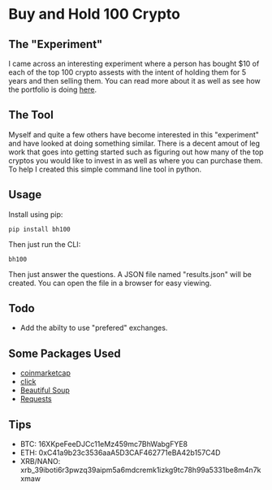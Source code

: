 # Buy and Hold 100 Crypto

## The "Experiment"
I came across an interesting experiment where a person has bought $10 of each of the top 100 crypto assests with the intent of
holding them for 5 years and then selling them. You can read more about it as well as see how the portfolio is doing 
[here](https://buyandhold100crypto.com/).

## The Tool
Myself and quite a few others have become interested in this "experiment" and have 
looked at doing something similar. There is a decent amout of leg work that goes into getting started such as figuring out how 
many of the top cryptos you would like to invest in as well as where you can purchase them. To help I created this simple command 
line tool in python.

## Usage
Install using pip:
```
pip install bh100
```
Then just run the CLI:
```
bh100
```
Then just answer the questions. A JSON file named "results.json" will be created. You can open the file in a browser for easy
viewing.

## Todo
 * Add the abilty to use "prefered" exchanges.
 
## Some Packages Used
 *  [coinmarketcap](https://github.com/barnumbirr/coinmarketcap)
 *  [click](http://click.pocoo.org/5/)
 *  [Beautiful Soup](https://www.crummy.com/software/BeautifulSoup/)
 *  [Requests](http://docs.python-requests.org/en/master/)
 
## Tips
 * BTC: 16XKpeFeeDJCc11eMz459mc7BhWabgFYE8
 * ETH: 0xC41a9b23c3536aaA5D3CAF462771eBA42b157C4D
 * XRB/NANO: xrb_39iboti6r3pwzq39aipm5a6mdcremk1izkg9tc78h99a5331be8m4n7kxmaw
